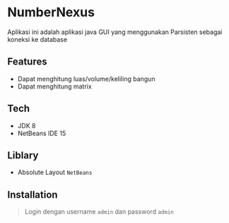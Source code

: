 # NumberNexus
Aplikasi ini adalah aplikasi java GUI yang menggunakan Parsisten sebagai koneksi ke database

## Features
- Dapat menghitung luas/volume/keliling bangun
- Dapat menghitung matrix

## Tech
- JDK 8
- NetBeans IDE 15

## Liblary
- Absolute Layout `NetBeans`

## Installation
> Login dengan username `admin` dan password `admin`


